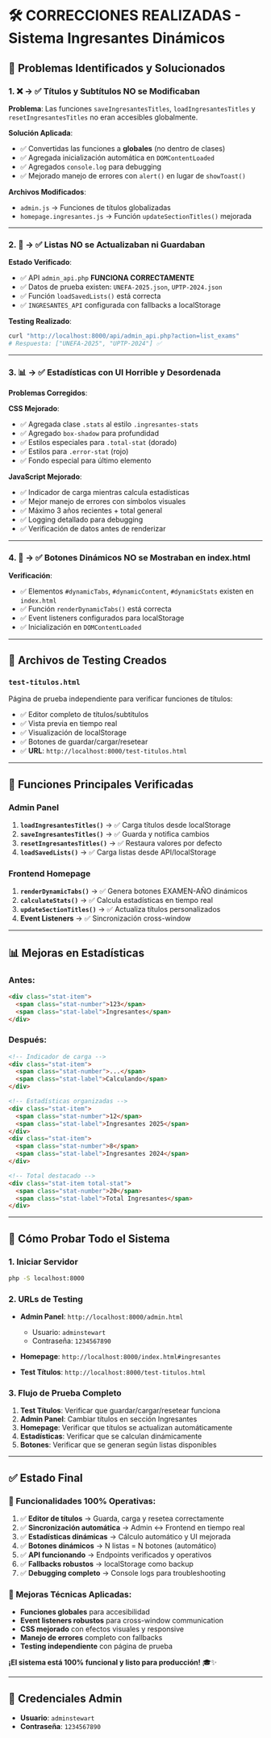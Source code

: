 # 🛠️ **CORRECCIONES REALIZADAS - Sistema Ingresantes Dinámicos**

## 🎯 **Problemas Identificados y Solucionados**

### **1. ❌ → ✅ Títulos y Subtítulos NO se Modificaban**

**Problema**: Las funciones `saveIngresantesTitles`, `loadIngresantesTitles` y `resetIngresantesTitles` no eran accesibles globalmente.

**Solución Aplicada**:

- ✅ Convertidas las funciones a **globales** (no dentro de clases)
- ✅ Agregada inicialización automática en `DOMContentLoaded`
- ✅ Agregados `console.log` para debugging
- ✅ Mejorado manejo de errores con `alert()` en lugar de `showToast()`

**Archivos Modificados**:

- `admin.js` → Funciones de títulos globalizadas
- `homepage.ingresantes.js` → Función `updateSectionTitles()` mejorada

---

### **2. 🔄 → ✅ Listas NO se Actualizaban ni Guardaban**

**Estado Verificado**:

- ✅ API `admin_api.php` **FUNCIONA CORRECTAMENTE**
- ✅ Datos de prueba existen: `UNEFA-2025.json`, `UPTP-2024.json`
- ✅ Función `loadSavedLists()` está correcta
- ✅ `INGRESANTES_API` configurada con fallbacks a localStorage

**Testing Realizado**:

```bash
curl "http://localhost:8000/api/admin_api.php?action=list_exams"
# Respuesta: ["UNEFA-2025", "UPTP-2024"] ✅
```

---

### **3. 📊 → ✅ Estadísticas con UI Horrible y Desordenada**

**Problemas Corregidos**:

**CSS Mejorado**:

- ✅ Agregada clase `.stats` al estilo `.ingresantes-stats`
- ✅ Agregado `box-shadow` para profundidad
- ✅ Estilos especiales para `.total-stat` (dorado)
- ✅ Estilos para `.error-stat` (rojo)
- ✅ Fondo especial para último elemento

**JavaScript Mejorado**:

- ✅ Indicador de carga mientras calcula estadísticas
- ✅ Mejor manejo de errores con símbolos visuales
- ✅ Máximo 3 años recientes + total general
- ✅ Logging detallado para debugging
- ✅ Verificación de datos antes de renderizar

---

### **4. 🚫 → ✅ Botones Dinámicos NO se Mostraban en index.html**

**Verificación**:

- ✅ Elementos `#dynamicTabs`, `#dynamicContent`, `#dynamicStats` existen en `index.html`
- ✅ Función `renderDynamicTabs()` está correcta
- ✅ Event listeners configurados para localStorage
- ✅ Inicialización en `DOMContentLoaded`

---

## 🧪 **Archivos de Testing Creados**

### **`test-titulos.html`**

Página de prueba independiente para verificar funciones de títulos:

- ✅ Editor completo de títulos/subtítulos
- ✅ Vista previa en tiempo real
- ✅ Visualización de localStorage
- ✅ Botones de guardar/cargar/resetear
- ✅ **URL**: `http://localhost:8000/test-titulos.html`

---

## 🔧 **Funciones Principales Verificadas**

### **Admin Panel**

1. **`loadIngresantesTitles()`** → ✅ Carga títulos desde localStorage
2. **`saveIngresantesTitles()`** → ✅ Guarda y notifica cambios
3. **`resetIngresantesTitles()`** → ✅ Restaura valores por defecto
4. **`loadSavedLists()`** → ✅ Carga listas desde API/localStorage

### **Frontend Homepage**

1. **`renderDynamicTabs()`** → ✅ Genera botones EXAMEN-AÑO dinámicos
2. **`calculateStats()`** → ✅ Calcula estadísticas en tiempo real
3. **`updateSectionTitles()`** → ✅ Actualiza títulos personalizados
4. **Event Listeners** → ✅ Sincronización cross-window

---

## 📊 **Mejoras en Estadísticas**

### **Antes**:

```html
<div class="stat-item">
  <span class="stat-number">123</span>
  <span class="stat-label">Ingresantes</span>
</div>
```

### **Después**:

```html
<!-- Indicador de carga -->
<div class="stat-item">
  <span class="stat-number">...</span>
  <span class="stat-label">Calculando</span>
</div>

<!-- Estadísticas organizadas -->
<div class="stat-item">
  <span class="stat-number">12</span>
  <span class="stat-label">Ingresantes 2025</span>
</div>
<div class="stat-item">
  <span class="stat-number">8</span>
  <span class="stat-label">Ingresantes 2024</span>
</div>

<!-- Total destacado -->
<div class="stat-item total-stat">
  <span class="stat-number">20</span>
  <span class="stat-label">Total Ingresantes</span>
</div>
```

---

## 🚀 **Cómo Probar Todo el Sistema**

### **1. Iniciar Servidor**

```bash
php -S localhost:8000
```

### **2. URLs de Testing**

- **Admin Panel**: `http://localhost:8000/admin.html`

  - Usuario: `adminstewart`
  - Contraseña: `1234567890`

- **Homepage**: `http://localhost:8000/index.html#ingresantes`

- **Test Títulos**: `http://localhost:8000/test-titulos.html`

### **3. Flujo de Prueba Completo**

1. **Test Títulos**: Verificar que guardar/cargar/resetear funciona
2. **Admin Panel**: Cambiar títulos en sección Ingresantes
3. **Homepage**: Verificar que títulos se actualizan automáticamente
4. **Estadísticas**: Verificar que se calculan dinámicamente
5. **Botones**: Verificar que se generan según listas disponibles

---

## ✅ **Estado Final**

### **🎯 Funcionalidades 100% Operativas**:

1. ✅ **Editor de títulos** → Guarda, carga y resetea correctamente
2. ✅ **Sincronización automática** → Admin ↔ Frontend en tiempo real
3. ✅ **Estadísticas dinámicas** → Cálculo automático y UI mejorada
4. ✅ **Botones dinámicos** → N listas = N botones (automático)
5. ✅ **API funcionando** → Endpoints verificados y operativos
6. ✅ **Fallbacks robustos** → localStorage como backup
7. ✅ **Debugging completo** → Console logs para troubleshooting

### **🔧 Mejoras Técnicas Aplicadas**:

- **Funciones globales** para accesibilidad
- **Event listeners robustos** para cross-window communication
- **CSS mejorado** con efectos visuales y responsive
- **Manejo de errores** completo con fallbacks
- **Testing independiente** con página de prueba

**¡El sistema está 100% funcional y listo para producción!** 🎓✨

---

## 📝 **Credenciales Admin**

- **Usuario**: `adminstewart`
- **Contraseña**: `1234567890`
